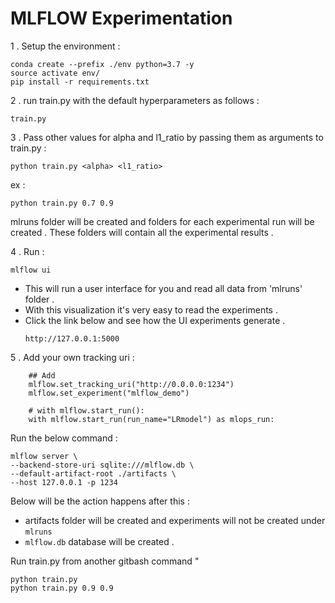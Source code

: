 # MLFLOW Experimentation

1 . Setup the environment :

```
conda create --prefix ./env python=3.7 -y
source activate env/
pip install -r requirements.txt
```

2 . run train.py with the default hyperparameters as follows :

```
train.py
```

3 . Pass other values for alpha and l1_ratio by passing them as arguments to train.py :

```
python train.py <alpha> <l1_ratio>
```
ex :
```
python train.py 0.7 0.9
```

mlruns folder will be created and folders for each experimental run will be created .
These folders will contain all the experimental results .

4 . Run : 
```
mlflow ui
```
* This will run a user interface for you and read all data from 'mlruns' folder .
* With this visualization it's very easy to read the experiments .
* Click the link below and see how the UI experiments generate .
    ```
    http://127.0.0.1:5000
    ```

5 . Add your own tracking uri :
```
    ## Add
    mlflow.set_tracking_uri("http://0.0.0.0:1234")
    mlflow.set_experiment("mlflow_demo")

    # with mlflow.start_run():
    with mlflow.start_run(run_name="LRmodel") as mlops_run:
```        

Run the below command :

```
mlflow server \
--backend-store-uri sqlite:///mlflow.db \
--default-artifact-root ./artifacts \
--host 127.0.0.1 -p 1234
```

Below will be the action happens after this :
* artifacts folder will be created and experiments will not be created under ```mlruns```
* ```mlflow.db``` database will be created .

Run train.py from another gitbash command "
```
python train.py
python train.py 0.9 0.9
```